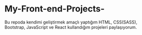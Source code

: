 # My-Front-end-Projects-
Bu repoda kendimi geliştirmek amaçlı yaptığım HTML, CSS(SASS), Bootstrap, JavaScript ve React kullandığım projeleri paylaşıyorum.
